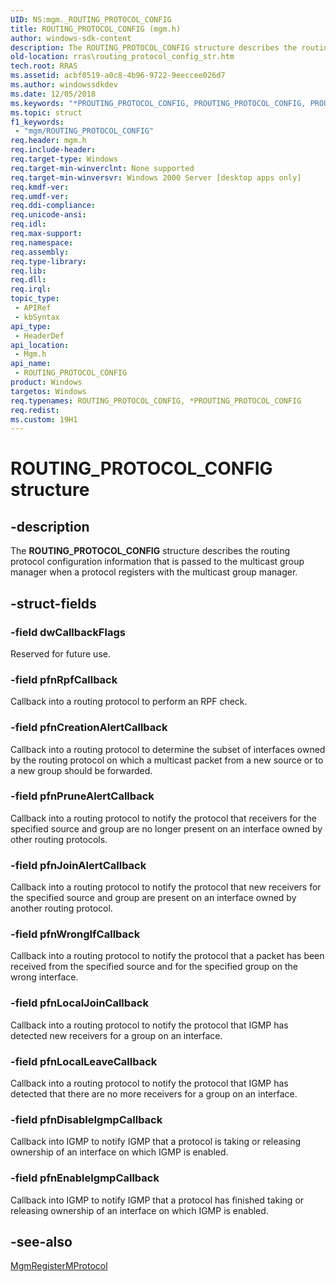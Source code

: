 ```yaml
---
UID: NS:mgm._ROUTING_PROTOCOL_CONFIG
title: ROUTING_PROTOCOL_CONFIG (mgm.h)
author: windows-sdk-content
description: The ROUTING_PROTOCOL_CONFIG structure describes the routing protocol configuration information that is passed to the multicast group manager when a protocol registers with the multicast group manager.
old-location: rras\routing_protocol_config_str.htm
tech.root: RRAS
ms.assetid: acbf0519-a0c8-4b96-9722-9eeccee026d7
ms.author: windowssdkdev
ms.date: 12/05/2018
ms.keywords: "*PROUTING_PROTOCOL_CONFIG, PROUTING_PROTOCOL_CONFIG, PROUTING_PROTOCOL_CONFIG structure pointer [RAS], ROUTING_PROTOCOL_CONFIG, ROUTING_PROTOCOL_CONFIG structure [RAS], _mpr_routing_protocol_config_str, mgm/PROUTING_PROTOCOL_CONFIG, mgm/ROUTING_PROTOCOL_CONFIG, rras.routing_protocol_config_str"
ms.topic: struct
f1_keywords: 
 - "mgm/ROUTING_PROTOCOL_CONFIG"
req.header: mgm.h
req.include-header: 
req.target-type: Windows
req.target-min-winverclnt: None supported
req.target-min-winversvr: Windows 2000 Server [desktop apps only]
req.kmdf-ver: 
req.umdf-ver: 
req.ddi-compliance: 
req.unicode-ansi: 
req.idl: 
req.max-support: 
req.namespace: 
req.assembly: 
req.type-library: 
req.lib: 
req.dll: 
req.irql: 
topic_type:
 - APIRef
 - kbSyntax
api_type:
 - HeaderDef
api_location:
 - Mgm.h
api_name:
 - ROUTING_PROTOCOL_CONFIG
product: Windows
targetos: Windows
req.typenames: ROUTING_PROTOCOL_CONFIG, *PROUTING_PROTOCOL_CONFIG
req.redist: 
ms.custom: 19H1
---
```


# ROUTING_PROTOCOL_CONFIG structure


## -description


The 
<b>ROUTING_PROTOCOL_CONFIG</b> structure describes the routing protocol configuration information that is passed to the multicast group manager when a protocol registers with the multicast group manager.


## -struct-fields




### -field dwCallbackFlags

Reserved for future use.


### -field pfnRpfCallback

Callback into a routing protocol to perform an RPF check.


### -field pfnCreationAlertCallback

Callback into a routing protocol to determine the subset of interfaces owned by the routing protocol on which a multicast packet from a new source or to a new group should be forwarded.


### -field pfnPruneAlertCallback

Callback into a routing protocol to notify the protocol that receivers for the specified source and group are no longer present on an interface owned by other routing protocols.


### -field pfnJoinAlertCallback

Callback into a routing protocol to notify the protocol that new receivers for the specified source and group are present on an interface owned by another routing protocol.


### -field pfnWrongIfCallback

Callback into a routing protocol to notify the protocol that a packet has been received from the specified source and for the specified group on the wrong interface.


### -field pfnLocalJoinCallback

Callback into a routing protocol to notify the protocol that IGMP has detected new receivers for a group on an interface.


### -field pfnLocalLeaveCallback

Callback into a routing protocol to notify the protocol that IGMP has detected that there are no more receivers for a group on an interface.


### -field pfnDisableIgmpCallback

Callback into IGMP to notify IGMP that a protocol is taking or releasing ownership of an interface on which IGMP is enabled.


### -field pfnEnableIgmpCallback

Callback into IGMP to notify IGMP that a protocol has finished taking or releasing ownership of an interface on which IGMP is enabled.


## -see-also




<a href="https://docs.microsoft.com/windows/desktop/api/mgm/nf-mgm-mgmregistermprotocol">MgmRegisterMProtocol</a>
 

 

